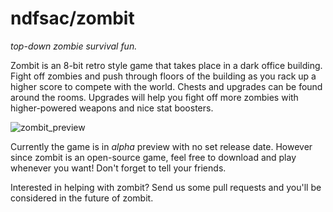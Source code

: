 ndfsac/zombit
======
_top-down zombie survival fun._

Zombit is an 8-bit retro style game that takes place in a dark office building. Fight off zombies and push through
floors of the building as you rack up a higher score to compete with the world. Chests and upgrades can be found around
the rooms. Upgrades will help you fight off more zombies with higher-powered weapons and nice stat boosters.

![zombit_preview](https://raw.github.com/ndfsac/zombit/master/res/screenshot/zombit_screen_01.png)

Currently the game is in _alpha_ preview with no set release date. However since zombit is an open-source game, feel
free to download and play whenever you want! Don't forget to tell your friends.

Interested in helping with zombit? Send us some pull requests and you'll be considered in the future of zombit.
